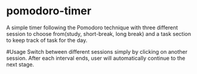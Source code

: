 # pomodoro-timer
A simple timer following the Pomodoro technique with three different session to choose from(study, short-break, long break) and a task section to keep track of task for the day.

#Usage
Switch between different sessions simply by clicking on another session. After each interval ends, user will automatically continue to the next stage.
